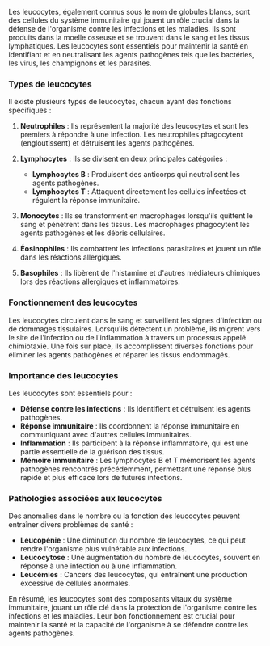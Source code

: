Les leucocytes, également connus sous le nom de globules blancs, sont des cellules du système immunitaire qui jouent un rôle crucial dans la défense de l'organisme contre les infections et les maladies. Ils sont produits dans la moelle osseuse et se trouvent dans le sang et les tissus lymphatiques. Les leucocytes sont essentiels pour maintenir la santé en identifiant et en neutralisant les agents pathogènes tels que les bactéries, les virus, les champignons et les parasites.

### Types de leucocytes

Il existe plusieurs types de leucocytes, chacun ayant des fonctions spécifiques :

1. **Neutrophiles** : Ils représentent la majorité des leucocytes et sont les premiers à répondre à une infection. Les neutrophiles phagocytent (engloutissent) et détruisent les agents pathogènes.

2. **Lymphocytes** : Ils se divisent en deux principales catégories :
    - **Lymphocytes B** : Produisent des anticorps qui neutralisent les agents pathogènes.
    - **Lymphocytes T** : Attaquent directement les cellules infectées et régulent la réponse immunitaire.

3. **Monocytes** : Ils se transforment en macrophages lorsqu'ils quittent le sang et pénètrent dans les tissus. Les macrophages phagocytent les agents pathogènes et les débris cellulaires.

4. **Éosinophiles** : Ils combattent les infections parasitaires et jouent un rôle dans les réactions allergiques.

5. **Basophiles** : Ils libèrent de l'histamine et d'autres médiateurs chimiques lors des réactions allergiques et inflammatoires.

### Fonctionnement des leucocytes

Les leucocytes circulent dans le sang et surveillent les signes d'infection ou de dommages tissulaires. Lorsqu'ils détectent un problème, ils migrent vers le site de l'infection ou de l'inflammation à travers un processus appelé chimiotaxie. Une fois sur place, ils accomplissent diverses fonctions pour éliminer les agents pathogènes et réparer les tissus endommagés.

### Importance des leucocytes

Les leucocytes sont essentiels pour :
- **Défense contre les infections** : Ils identifient et détruisent les agents pathogènes.
- **Réponse immunitaire** : Ils coordonnent la réponse immunitaire en communiquant avec d'autres cellules immunitaires.
- **Inflammation** : Ils participent à la réponse inflammatoire, qui est une partie essentielle de la guérison des tissus.
- **Mémoire immunitaire** : Les lymphocytes B et T mémorisent les agents pathogènes rencontrés précédemment, permettant une réponse plus rapide et plus efficace lors de futures infections.

### Pathologies associées aux leucocytes

Des anomalies dans le nombre ou la fonction des leucocytes peuvent entraîner divers problèmes de santé :
- **Leucopénie** : Une diminution du nombre de leucocytes, ce qui peut rendre l'organisme plus vulnérable aux infections.
- **Leucocytose** : Une augmentation du nombre de leucocytes, souvent en réponse à une infection ou à une inflammation.
- **Leucémies** : Cancers des leucocytes, qui entraînent une production excessive de cellules anormales.

En résumé, les leucocytes sont des composants vitaux du système immunitaire, jouant un rôle clé dans la protection de l'organisme contre les infections et les maladies. Leur bon fonctionnement est crucial pour maintenir la santé et la capacité de l'organisme à se défendre contre les agents pathogènes.